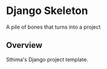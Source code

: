 Django Skeleton
===============

A pile of bones that turns into a project

Overview
--------

Sthima's Django project template.

